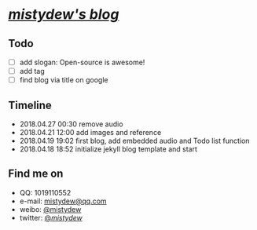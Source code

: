 # [_mistydew's blog_](https://mistydew.github.io)

## Todo
- [ ] add slogan: Open-source is awesome!
- [ ] add tag
- [ ] find blog via title on google

## Timeline
* 2018.04.27 00:30 remove audio
* 2018.04.21 12:00 add images and reference
* 2018.04.19 19:02 first blog, add embedded audio and Todo list function
* 2018.04.18 18:52 initialize jekyll blog template and start

## Find me on

* QQ: 1019110552
* e-mail: mistydew@qq.com
* weibo: [@mistydew](https://weibo.com/mistydew)
* twitter: [@_mistydew_](https://twitter.com/_mistydew_)
